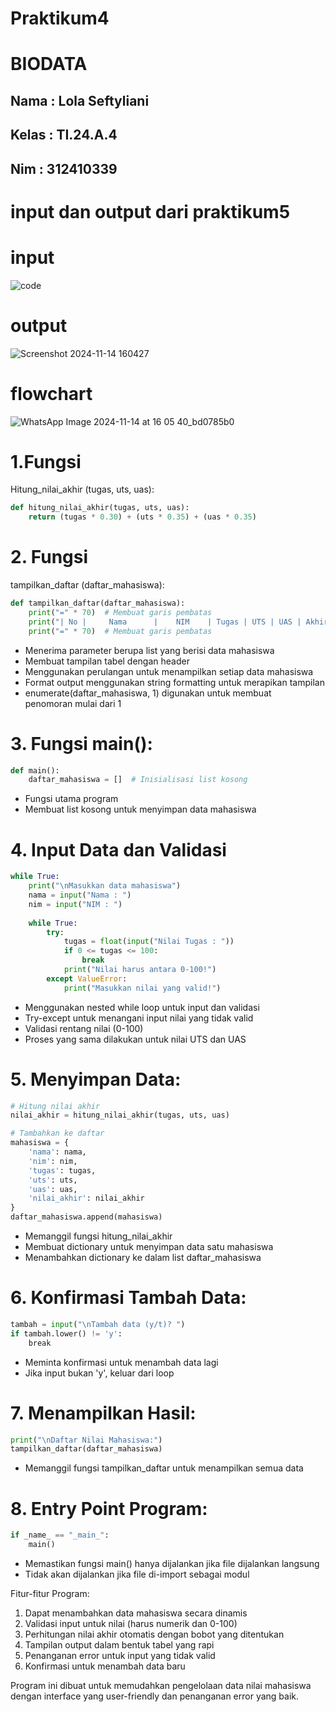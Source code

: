 # Praktikum4

# BIODATA
## Nama  : Lola Seftyliani
## Kelas : TI.24.A.4
## Nim   : 312410339

# input dan output dari praktikum5

# input 

![code](https://github.com/user-attachments/assets/5a2c2a26-4369-41e1-9fb5-b27855d94f24)

# output

![Screenshot 2024-11-14 160427](https://github.com/user-attachments/assets/911fd121-1920-44d3-b805-dbd5c6269046)

# flowchart

![WhatsApp Image 2024-11-14 at 16 05 40_bd0785b0](https://github.com/user-attachments/assets/ce45982a-3c11-4158-8399-6c8f62c33ea9)

# 1.Fungsi

Hitung_nilai_akhir (tugas, uts, uas):


```python
def hitung_nilai_akhir(tugas, uts, uas):
    return (tugas * 0.30) + (uts * 0.35) + (uas * 0.35)
```

# 2. Fungsi
tampilkan_daftar (daftar_mahasiswa):

```python
def tampilkan_daftar(daftar_mahasiswa):
    print("=" * 70)  # Membuat garis pembatas
    print("| No |     Nama      |    NIM    | Tugas | UTS | UAS | Akhir |")
    print("=" * 70)  # Membuat garis pembatas
```

- Menerima parameter berupa list yang berisi data mahasiswa
- Membuat tampilan tabel dengan header
- Menggunakan perulangan untuk menampilkan setiap data mahasiswa
- Format output menggunakan string formatting untuk merapikan tampilan
- enumerate(daftar_mahasiswa, 1) digunakan untuk membuat penomoran mulai dari 1

# 3. Fungsi main():

```python
def main():
    daftar_mahasiswa = []  # Inisialisasi list kosong
```

- Fungsi utama program
- Membuat list kosong untuk menyimpan data mahasiswa

# 4. Input Data dan Validasi

```python
while True:
    print("\nMasukkan data mahasiswa")
    nama = input("Nama : ")
    nim = input("NIM : ")
    
    while True:
        try:
            tugas = float(input("Nilai Tugas : "))
            if 0 <= tugas <= 100:
                break
            print("Nilai harus antara 0-100!")
        except ValueError:
            print("Masukkan nilai yang valid!")
```

- Menggunakan nested while loop untuk input dan validasi
- Try-except untuk menangani input nilai yang tidak valid
- Validasi rentang nilai (0-100)
- Proses yang sama dilakukan untuk nilai UTS dan UAS

# 5. Menyimpan Data:

```python
# Hitung nilai akhir
nilai_akhir = hitung_nilai_akhir(tugas, uts, uas)

# Tambahkan ke daftar
mahasiswa = {
    'nama': nama,
    'nim': nim,
    'tugas': tugas,
    'uts': uts,
    'uas': uas,
    'nilai_akhir': nilai_akhir
}
daftar_mahasiswa.append(mahasiswa)
```

- Memanggil fungsi hitung_nilai_akhir
- Membuat dictionary untuk menyimpan data satu mahasiswa
- Menambahkan dictionary ke dalam list daftar_mahasiswa

# 6. Konfirmasi Tambah Data:

```python
tambah = input("\nTambah data (y/t)? ")
if tambah.lower() != 'y':
    break
```

- Meminta konfirmasi untuk menambah data lagi
- Jika input bukan 'y', keluar dari loop

# 7. Menampilkan Hasil:

```python
print("\nDaftar Nilai Mahasiswa:")
tampilkan_daftar(daftar_mahasiswa)
```

- Memanggil fungsi tampilkan_daftar untuk menampilkan semua data

# 8. Entry Point Program:

```python
if _name_ == "_main_":
    main()
```

- Memastikan fungsi main() hanya dijalankan jika file dijalankan langsung
- Tidak akan dijalankan jika file di-import sebagai modul

Fitur-fitur Program:

1. Dapat menambahkan data mahasiswa secara dinamis
2. Validasi input untuk nilai (harus numerik dan 0-100)
3. Perhitungan nilai akhir otomatis dengan bobot yang ditentukan
4. Tampilan output dalam bentuk tabel yang rapi
5. Penanganan error untuk input yang tidak valid
6. Konfirmasi untuk menambah data baru

Program ini dibuat untuk memudahkan pengelolaan data nilai mahasiswa dengan interface yang user-friendly dan penanganan error yang baik.




